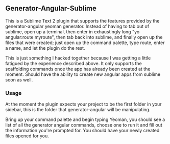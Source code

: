 ## Generator-Angular-Sublime

This is a Sublime Text 2 plugin that supports the features provided by the generator-angular yeoman generator. Instead of having to tab out of sublime, open up a terminal, then enter in exhaustingly long "yo angular:route myroute", then tab back into sublime, and finally open up the files that were created; just open up the command palette, type route, enter a name, and let the plugin do the rest.

This is just something I hacked together because I was getting a little fatigued by the experience described above. It only supports the scaffolding commands once the app has already been created at the moment. Should have the ability to create new angular apps from sublime soon as well.

### Usage

At the moment the plugin expects your project to be the first folder in your sidebar, this is the folder that generator-angular will be manipulating.

Bring up your command palette and begin typing Yeoman, you should see a list of all the generator angular commands, choose one to run it and fill out the information you're prompted for. You should have your newly created files opened for you.